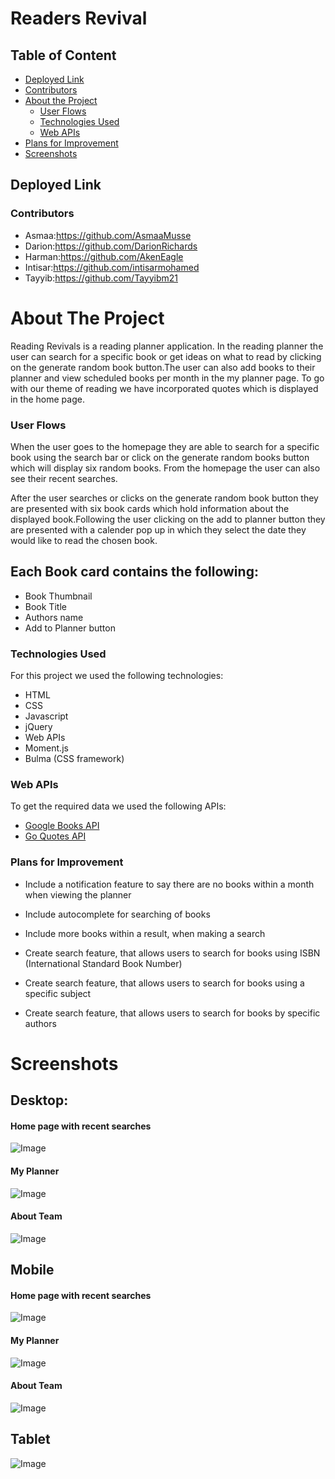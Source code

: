 # Readers Revival

## Table of Content

- [Deployed Link](#deployed-link)
- [Contributors](#contributors)
- [About the Project](#about-the-project)
  - [User Flows](#user-flows)
  - [Technologies Used](#technologies-used)
  - [Web APIs](#web-apis)
- [Plans for Improvement](#plans-for-improvement)
- [Screenshots](#screenshots)

## Deployed Link

### Contributors

- Asmaa:https://github.com/AsmaaMusse
- Darion:https://github.com/DarionRichards
- Harman:https://github.com/AkenEagle
- Intisar:https://github.com/intisarmohamed
- Tayyib:https://github.com/Tayyibm21

# About The Project

Reading Revivals is a reading planner application. In the reading planner the user can search for a specific book or get ideas on what to read by clicking on the generate random book button.The user can also add books to their planner and view scheduled books per month in the my planner page. To go with our theme of reading we have incorporated quotes which is displayed in the home page.

### User Flows

When the user goes to the homepage they are able to search for a specific book using the search bar or click on the generate random books button which will display six random books. From the homepage the user can also see their recent searches.

After the user searches or clicks on the generate random book button they are presented with six book cards which hold information about the displayed book.Following the user clicking on the add to planner button they are presented with a calender pop up in which they select the date they would like to read the chosen book.

## Each Book card contains the following:

- Book Thumbnail
- Book Title
- Authors name
- Add to Planner button

### Technologies Used

For this project we used the following technologies:

- HTML
- CSS
- Javascript
- jQuery
- Web APIs
- Moment.js
- Bulma (CSS framework)

### Web APIs

To get the required data we used the following APIs:

- [Google Books API](https://developers.google.com/books/docs/v1/using)
- [Go Quotes API](https://goquotes.docs.apiary.io/#reference)

### Plans for Improvement

- Include a notification feature to say there are no books within a month when viewing the planner

- Include autocomplete for searching of books

- Include more books within a result, when making a search

- Create search feature, that allows users to search for books using ISBN (International Standard Book Number)

- Create search feature, that allows users to search for books using a specific subject

- Create search feature, that allows users to search for books by specific authors

# Screenshots

## Desktop:

#### Home page with recent searches

![Image](./assets/screenshots/home-page-with-recent-searches.jpg)

#### My Planner

![Image](assets/images/img/myplanner-desktop.jpg)

#### About Team

![Image](assets/images/img/About-team-desktop.jpg)

## Mobile

#### Home page with recent searches

![Image](assets/images/img/mobile-recent-searches.png)

#### My Planner

![Image](assets/images/img/my-planner-mobile.jpg)

#### About Team

![Image](assets/images/img/mobile-about-teams.jpg)

## Tablet

![Image](assets/images/img/tablet.jpg)

